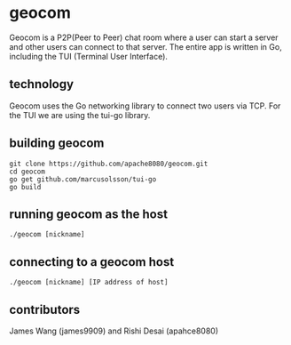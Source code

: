 # geocom

Geocom is a P2P(Peer to Peer) chat room where a user can start a server and other users can connect to that server. The entire app is written in Go, including the TUI (Terminal User Interface).

## technology

Geocom uses the Go networking library to connect two users via TCP. For the TUI we are using the tui-go library.

## building geocom

```
git clone https://github.com/apache8080/geocom.git
cd geocom
go get github.com/marcusolsson/tui-go
go build
```

## running geocom as the host
```
./geocom [nickname]
```

## connecting to a geocom host
```
./geocom [nickname] [IP address of host]
```

## contributors
James Wang (james9909) and Rishi Desai (apahce8080)
